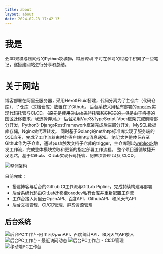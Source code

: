 ```yaml
---
title: about
layout: about
date: 2024-02-28 17:42:13
---
```


# 我是
会3D建模与压网线的Python攻城狮，常居深圳
平时在学习的过程中积累了一些笔记，遂搭建网站进行分享和总结。



# 关于网站
博客部署在阿里云服务器，采用Hexo&Fluid搭建，代码分离为了主仓库（代码仓库）、子仓库（文档仓库）放置在了Github。
后台系统采用私有部署的[onedev](https://onedev.io/)实现代码托管与CI/CD。~~（原先是使用GitLab进行托管和CI/CD的，但是由于沟槽的国区迁移要求，我选择弃用。）~~
后台采用Vue3&TypeScript-Vben框架完成前端部分开发，Python3-DjangoRestFramework框架完成后端部分开发，MySQL数据库存储，Nginx做代理转发。
同时基于Golang的net/http标准库实现了服务端的SSE应用，完成了工作流结束时的客户端http消息通知。
笔记文件整体保存至Github作为子仓库，通过push触发文档子仓库的trigger，主仓库则以[webhook](https://docs.github.com/zh/actions/writing-workflows/choosing-when-your-workflow-runs/events-that-trigger-workflows#repository_dispatch)触发工作流，完成整体模块拉取和更新的指定部署工作流程。
整个项目遵循敏捷开发思路，基于Github、Gitlab实现代码托管、配置项管理 以及 CI/CD。

![整体架构](https://www.fishingrodd.cn/img/architecture.png)

目前完成：
- 搭建博客与后台的Github CI工作流与GitLab Pipline，完成持续构建与部署
- 后台系统代码由GitLab迁移至onedev私有仓库并重新配置工作流
- 工作台接入阿里云OpenAPI、百度API、GithubAPI、和风天气API
- 后台文档管理、CI/CD管理、静态资源管理


## 后台系统
![后台PC工作台-阿里云OpenAPI、百度统计API、和风天气API接入](https://www.fishingrodd.cn/img/demo1.png)
![后台PC工作台 - 最近访问动态](https://www.fishingrodd.cn/img/demo2.png)
![后台PC工作台 - CICD管理](https://www.fishingrodd.cn/img/cicd.png)
![移动端PC工作台](https://www.fishingrodd.cn/img/demo3.jpg)


